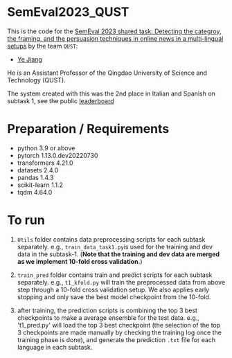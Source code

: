 # SemEval2023_QUST

This is the code for the [SemEval 2023 shared task: Detecting the categroy, the framing, and the persuasion techniques in online news in a multi-lingual setups](https://propaganda.math.unipd.it/semeval2023task3/teampage.php?passcode=6a5411b7a5bcecd3654a611b6b1b667d) by the team ``QUST``:

* [Ye Jiang](https://ye-jiang.com)

He is an Assistant Professor of the Qingdao University of Science and Technology (QUST).

The system created with this was the 2nd place in Italian and Spanish on subtask 1, see the public [leaderboard](https://propaganda.math.unipd.it/semeval2023task3/leaderboard.php)

# Preparation / Requirements

* python 3.9 or above
* pytorch 1.13.0.dev20220730	
* transformers	4.21.0
* datasets	2.4.0
* pandas	1.4.3
* scikit-learn	1.1.2
* tqdm	4.64.0

# To run

1. `Utils` folder contains data preprocessing scripts for each subtask separately. e.g., `train_data_task1.py`is used for the training and dev data in the subtask-1. (**Note that the training and dev data are merged as we implement 10-fold cross validation.**)

2. `train_pred` folder contains train and predict scripts for each subtask separately. e.g., `t1_kfold.py` will train the preprocessed data from above step through a 10-fold cross validation setup. We also applies early stopping and only save the best model checkpoint from the 10-fold.

3. after training, the prediction scripts is combining the top 3 best checkpoints to make a average ensemble for the test data. e.g., 't1_pred.py' will load the top 3 best checkpoint (the selection of the top 3 checkpoints are made manually by checking the training log once the training phase is done), and generate the prediction `.txt` file for each language in each subtask.
